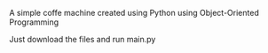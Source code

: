 A simple coffe machine created using Python using Object-Oriented Programming

Just download the files and run main.py